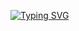 
[![Typing SVG](https://readme-typing-svg.demolab.com?font=Fira+Code&size=22&pause=1000&width=435&lines=%24+noqx)](https://git.io/typing-svg)




